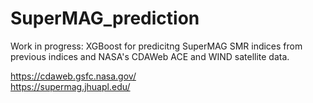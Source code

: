 # SuperMAG_prediction
Work in progress: XGBoost for predicitng SuperMAG SMR indices from previous indices and NASA's CDAWeb ACE and WIND satellite data.

https://cdaweb.gsfc.nasa.gov/ <br>
https://supermag.jhuapl.edu/
